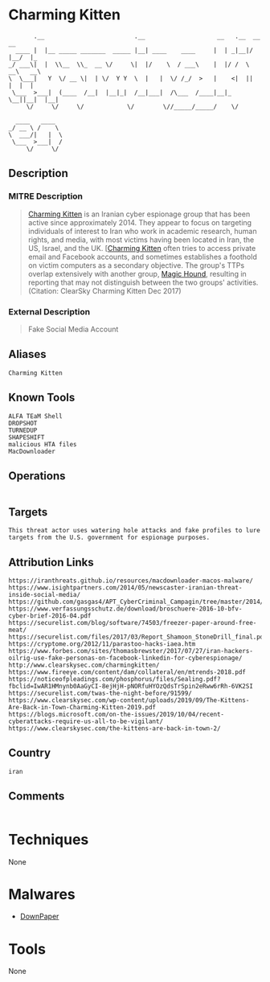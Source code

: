 
# Charming Kitten

```
       .__                         .__                    __   .__  __    __   
  ____ |  |__ _____ _______  _____ |__| ____    ____     |  | _|__|/  |__/  |_ 
_/ ___\|  |  \\__  \\_  __ \/     \|  |/    \  / ___\    |  |/ /  \   __\   __\
\  \___|   Y  \/ __ \|  | \/  Y Y  \  |   |  \/ /_/  >   |    <|  ||  |  |  |  
 \___  >___|  (____  /__|  |__|_|  /__|___|  /\___  /____|__|_ \__||__|  |__|  
     \/     \/     \/            \/        \//_____/_____/    \/               
               
  ____   ____  
_/ __ \ /    \ 
\  ___/|   |  \
 \___  >___|  /
     \/     \/ 

```

## Description

### MITRE Description

> [Charming Kitten](https://attack.mitre.org/groups/G0058) is an Iranian cyber espionage group that has been active since approximately 2014. They appear to focus on targeting individuals of interest to Iran who work in academic research, human rights, and media, with most victims having been located in Iran, the US, Israel, and the UK. [[Charming Kitten](https://attack.mitre.org/groups/G0058) often tries to access private email and Facebook accounts, and sometimes establishes a foothold on victim computers as a secondary objective. The group's TTPs overlap extensively with another group, [Magic Hound](https://attack.mitre.org/groups/G0059), resulting in reporting that may not distinguish between the two groups' activities.(Citation: ClearSky Charming Kitten Dec 2017)

### External Description

> Fake Social Media Account 

## Aliases

```
Charming Kitten
```

## Known Tools

```
ALFA TEaM Shell
DROPSHOT
TURNEDUP
SHAPESHIFT
malicious HTA files
MacDownloader
```

## Operations

```

```

## Targets

```
This threat actor uses watering hole attacks and fake profiles to lure targets from the U.S. government for espionage purposes.
```

## Attribution Links

```
https://iranthreats.github.io/resources/macdownloader-macos-malware/
https://www.isightpartners.com/2014/05/newscaster-iranian-threat-inside-social-media/
https://github.com/gasgas4/APT_CyberCriminal_Campagin/tree/master/2014/2014.05.28.NewsCaster_An_Iranian_Threat_Within_Social_Networks
https://www.verfassungsschutz.de/download/broschuere-2016-10-bfv-cyber-brief-2016-04.pdf
https://securelist.com/blog/software/74503/freezer-paper-around-free-meat/
https://securelist.com/files/2017/03/Report_Shamoon_StoneDrill_final.pdf
https://cryptome.org/2012/11/parastoo-hacks-iaea.htm
https://www.forbes.com/sites/thomasbrewster/2017/07/27/iran-hackers-oilrig-use-fake-personas-on-facebook-linkedin-for-cyberespionage/
http://www.clearskysec.com/charmingkitten/
https://www.fireeye.com/content/dam/collateral/en/mtrends-2018.pdf
https://noticeofpleadings.com/phosphorus/files/Sealing.pdf?fbclid=IwAR1HMnynb0AaGyCI-8ejHjH-pNORfuHYOzQdsTrSpin2eRww6rRh-6VK2SI
https://securelist.com/twas-the-night-before/91599/
https://www.clearskysec.com/wp-content/uploads/2019/09/The-Kittens-Are-Back-in-Town-Charming-Kitten-2019.pdf
https://blogs.microsoft.com/on-the-issues/2019/10/04/recent-cyberattacks-require-us-all-to-be-vigilant/
https://www.clearskysec.com/the-kittens-are-back-in-town-2/
```

## Country

```
iran
```

## Comments

```

```

# Techniques

None

# Malwares


* [DownPaper](../malwares/DownPaper.md)


# Tools

None
